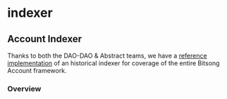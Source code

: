 # indexer

## Account Indexer

Thanks to both the DAO-DAO & Abstract teams, we have a [reference implementation](https://github.com/AbstractSDK/dao-dao-indexer/tree/adair/abstract) of an historical indexer for coverage of the entire Bitsong Account framework.

### Overview
